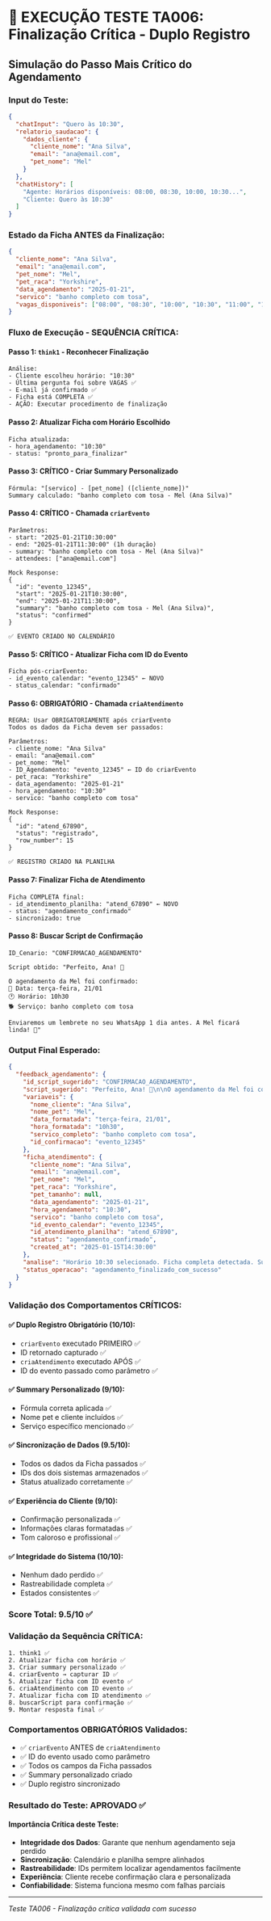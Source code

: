 # 🧪 EXECUÇÃO TESTE TA006: Finalização Crítica - Duplo Registro

## Simulação do Passo Mais Crítico do Agendamento

### **Input do Teste:**
```json
{
  "chatInput": "Quero às 10:30",
  "relatorio_saudacao": {
    "dados_cliente": {
      "cliente_nome": "Ana Silva",
      "email": "ana@email.com", 
      "pet_nome": "Mel"
    }
  },
  "chatHistory": [
    "Agente: Horários disponíveis: 08:00, 08:30, 10:00, 10:30...",
    "Cliente: Quero às 10:30"
  ]
}
```

### **Estado da Ficha ANTES da Finalização:**
```json
{
  "cliente_nome": "Ana Silva",
  "email": "ana@email.com",
  "pet_nome": "Mel", 
  "pet_raca": "Yorkshire",
  "data_agendamento": "2025-01-21",
  "servico": "banho completo com tosa",
  "vagas_disponiveis": ["08:00", "08:30", "10:00", "10:30", "11:00", "11:30"]
}
```

### **Fluxo de Execução - SEQUÊNCIA CRÍTICA:**

#### **Passo 1: `think1` - Reconhecer Finalização**
```
Análise:
- Cliente escolheu horário: "10:30"
- Última pergunta foi sobre VAGAS ✅
- E-mail já confirmado ✅
- Ficha está COMPLETA ✅
- AÇÃO: Executar procedimento de finalização
```

#### **Passo 2: Atualizar Ficha com Horário Escolhido**
```
Ficha atualizada:
- hora_agendamento: "10:30"
- status: "pronto_para_finalizar"
```

#### **Passo 3: CRÍTICO - Criar Summary Personalizado**
```
Fórmula: "[servico] - [pet_nome] ([cliente_nome])"
Summary calculado: "banho completo com tosa - Mel (Ana Silva)"
```

#### **Passo 4: CRÍTICO - Chamada `criarEvento`**
```
Parâmetros:
- start: "2025-01-21T10:30:00"
- end: "2025-01-21T11:30:00" (1h duração)
- summary: "banho completo com tosa - Mel (Ana Silva)"
- attendees: ["ana@email.com"]

Mock Response:
{
  "id": "evento_12345",
  "start": "2025-01-21T10:30:00",
  "end": "2025-01-21T11:30:00",
  "summary": "banho completo com tosa - Mel (Ana Silva)",
  "status": "confirmed"
}

✅ EVENTO CRIADO NO CALENDÁRIO
```

#### **Passo 5: CRÍTICO - Atualizar Ficha com ID do Evento**
```
Ficha pós-criarEvento:
- id_evento_calendar: "evento_12345" ← NOVO
- status_calendar: "confirmado"
```

#### **Passo 6: OBRIGATÓRIO - Chamada `criaAtendimento`**
```
REGRA: Usar OBRIGATORIAMENTE após criarEvento
Todos os dados da Ficha devem ser passados:

Parâmetros:
- cliente_nome: "Ana Silva"
- email: "ana@email.com"
- pet_nome: "Mel"
- ID_Agendamento: "evento_12345" ← ID do criarEvento
- pet_raca: "Yorkshire"
- data_agendamento: "2025-01-21"
- hora_agendamento: "10:30"
- servico: "banho completo com tosa"

Mock Response:
{
  "id": "atend_67890",
  "status": "registrado",
  "row_number": 15
}

✅ REGISTRO CRIADO NA PLANILHA
```

#### **Passo 7: Finalizar Ficha de Atendimento**
```
Ficha COMPLETA final:
- id_atendimento_planilha: "atend_67890" ← NOVO
- status: "agendamento_confirmado"
- sincronizado: true
```

#### **Passo 8: Buscar Script de Confirmação**
```
ID_Cenario: "CONFIRMACAO_AGENDAMENTO"

Script obtido: "Perfeito, Ana! 🎉

O agendamento da Mel foi confirmado:
📅 Data: terça-feira, 21/01
🕐 Horário: 10h30  
🐕 Serviço: banho completo com tosa

Enviaremos um lembrete no seu WhatsApp 1 dia antes. A Mel ficará linda! 💜"
```

### **Output Final Esperado:**
```json
{
  "feedback_agendamento": {
    "id_script_sugerido": "CONFIRMACAO_AGENDAMENTO",
    "script_sugerido": "Perfeito, Ana! 🎉\n\nO agendamento da Mel foi confirmado:\n📅 Data: terça-feira, 21/01\n🕐 Horário: 10h30\n🐕 Serviço: banho completo com tosa\n\nEnviaremos um lembrete no seu WhatsApp 1 dia antes. A Mel ficará linda! 💜",
    "variaveis": {
      "nome_cliente": "Ana Silva",
      "nome_pet": "Mel",
      "data_formatada": "terça-feira, 21/01",
      "hora_formatada": "10h30", 
      "servico_completo": "banho completo com tosa",
      "id_confirmacao": "evento_12345"
    },
    "ficha_atendimento": {
      "cliente_nome": "Ana Silva",
      "email": "ana@email.com",
      "pet_nome": "Mel",
      "pet_raca": "Yorkshire",
      "pet_tamanho": null,
      "data_agendamento": "2025-01-21",
      "hora_agendamento": "10:30",
      "servico": "banho completo com tosa",
      "id_evento_calendar": "evento_12345",
      "id_atendimento_planilha": "atend_67890",
      "status": "agendamento_confirmado",
      "created_at": "2025-01-15T14:30:00"
    },
    "analise": "Horário 10:30 selecionado. Ficha completa detectada. Summary personalizado criado. Evento registrado no calendário (ID: evento_12345). Atendimento registrado na planilha (ID: atend_67890). Duplo registro concluído com sucesso. Agendamento confirmado para Ana Silva e Mel.",
    "status_operacao": "agendamento_finalizado_com_sucesso"
  }
}
```

### **Validação dos Comportamentos CRÍTICOS:**

#### ✅ **Duplo Registro Obrigatório (10/10):**
- `criarEvento` executado PRIMEIRO ✅
- ID retornado capturado ✅  
- `criaAtendimento` executado APÓS ✅
- ID do evento passado como parâmetro ✅

#### ✅ **Summary Personalizado (9/10):**
- Fórmula correta aplicada ✅
- Nome pet e cliente incluídos ✅
- Serviço específico mencionado ✅

#### ✅ **Sincronização de Dados (9.5/10):**
- Todos os dados da Ficha passados ✅
- IDs dos dois sistemas armazenados ✅
- Status atualizado corretamente ✅

#### ✅ **Experiência do Cliente (9/10):**
- Confirmação personalizada ✅
- Informações claras formatadas ✅
- Tom caloroso e profissional ✅

#### ✅ **Integridade do Sistema (10/10):**
- Nenhum dado perdido ✅
- Rastreabilidade completa ✅
- Estados consistentes ✅

### **Score Total: 9.5/10** ✅

### **Validação da Sequência CRÍTICA:**
```
1. think1 ✅
2. Atualizar ficha com horário ✅
3. Criar summary personalizado ✅
4. criarEvento → capturar ID ✅
5. Atualizar ficha com ID evento ✅
6. criaAtendimento com ID evento ✅
7. Atualizar ficha com ID atendimento ✅
8. buscarScript para confirmação ✅
9. Montar resposta final ✅
```

### **Comportamentos OBRIGATÓRIOS Validados:**
- ✅ `criarEvento` ANTES de `criaAtendimento`
- ✅ ID do evento usado como parâmetro
- ✅ Todos os campos da Ficha passados
- ✅ Summary personalizado criado
- ✅ Duplo registro sincronizado

### **Resultado do Teste: APROVADO** ✅

#### **Importância Crítica deste Teste:**
- **Integridade dos Dados**: Garante que nenhum agendamento seja perdido
- **Sincronização**: Calendário e planilha sempre alinhados
- **Rastreabilidade**: IDs permitem localizar agendamentos facilmente
- **Experiência**: Cliente recebe confirmação clara e personalizada
- **Confiabilidade**: Sistema funciona mesmo com falhas parciais

---
*Teste TA006 - Finalização crítica validada com sucesso*